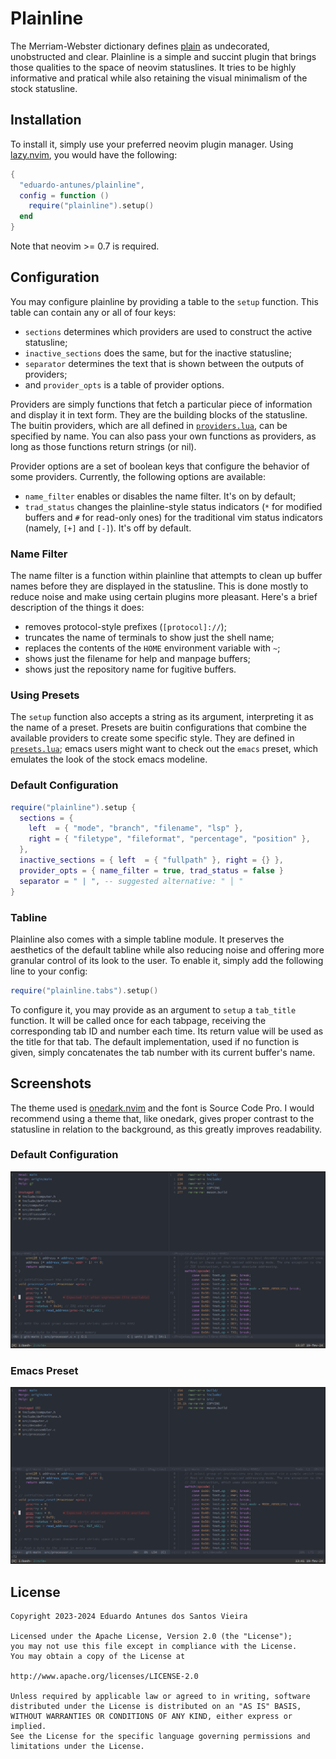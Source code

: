 # Plainline

The Merriam-Webster dictionary defines [plain](https://www.merriam-webster.com/dictionary/plain) as undecorated, unobstructed and clear.
Plainline is a simple and succint plugin that brings those qualities to the space of neovim statuslines. It tries to be highly informative
and pratical while also retaining the visual minimalism of the stock statusline.

## Installation

To install it, simply use your preferred neovim plugin manager. Using [lazy.nvim](https://github.com/folke/lazy.nvim), you would have the following:

```lua
{
  "eduardo-antunes/plainline",
  config = function ()
    require("plainline").setup()
  end
}
```

Note that neovim >= 0.7 is required.

## Configuration

You may configure plainline by providing a table to the `setup` function. This table can contain any or all of four keys:

- `sections` determines which providers are used to construct the active statusline;
- `inactive_sections` does the same, but for the inactive statusline;
- `separator` determines the text that is shown between the outputs of providers;
- and `provider_opts` is a table of provider options.

Providers are simply functions that fetch a particular piece of information and display it in text form. They are the building blocks of the statusline. The buitin
providers, which are all defined in [`providers.lua`](./lua/plainline/providers.lua), can be specified by name. You can also pass your own functions as providers,
as long as those functions return strings (or nil).

Provider options are a set of boolean keys that configure the behavior of some providers. Currently, the following options are available:

- `name_filter` enables or disables the name filter. It's on by default;
- `trad_status` changes the plainline-style status indicators (`*` for modified buffers and `#` for read-only ones) for the traditional vim status indicators (namely, `[+]` and `[-]`). It's off by default.

### Name Filter

The name filter is a function within plainline that attempts to clean up buffer names before they are displayed in the statusline. This is done mostly to reduce
noise and make using certain plugins more pleasant. Here's a brief description of the things it does:

- removes protocol-style prefixes (`[protocol]://`);
- truncates the name of terminals to show just the shell name;
- replaces the contents of the `HOME` environment variable with `~`;
- shows just the filename for help and manpage buffers;
- shows just the repository name for fugitive buffers.

### Using Presets

The `setup` function also accepts a string as its argument, interpreting it as the name of a preset. Presets are buitin configurations that combine the available
providers to create some specific style. They are defined in [`presets.lua`](./lua/plainline/presets.lua); emacs users might want to check out the `emacs` preset,
which emulates the look of the stock emacs modeline.

### Default Configuration

```lua
require("plainline").setup {
  sections = {
    left  = { "mode", "branch", "filename", "lsp" },
    right = { "filetype", "fileformat", "percentage", "position" },
  },
  inactive_sections = { left  = { "fullpath" }, right = {} },
  provider_opts = { name_filter = true, trad_status = false }
  separator = " | ", -- suggested alternative: " │ "
}
```

### Tabline

Plainline also comes with a simple tabline module. It preserves the aesthetics of the default tabline while also reducing noise and offering more granular
control of its look to the user. To enable it, simply add the following line to your config:

```lua
require("plainline.tabs").setup()
```

To configure it, you may provide as an argument to `setup` a `tab_title` function. It will be called once for each tabpage, receiving the corresponding tab ID
and number each time. Its return value will be used as the title for that tab. The default implementation, used if no function is given, simply concatenates
the tab number with its current buffer's name.

## Screenshots

The theme used is [onedark.nvim](https://github.com/navarasu/onedark.nvim) and the font is Source Code Pro. I would recommend using a theme that, like onedark, gives
proper contrast to the statusline in relation to the background, as this greatly improves readability.

### Default Configuration

![plainline-default](/static/plainline-default.png?raw=true "Default configuration")

### Emacs Preset

![plainline-emacs](/static/plainline-emacs.png?raw=true "Emacs preset")

## License

```
Copyright 2023-2024 Eduardo Antunes dos Santos Vieira

Licensed under the Apache License, Version 2.0 (the "License");
you may not use this file except in compliance with the License.
You may obtain a copy of the License at

http://www.apache.org/licenses/LICENSE-2.0

Unless required by applicable law or agreed to in writing, software
distributed under the License is distributed on an "AS IS" BASIS,
WITHOUT WARRANTIES OR CONDITIONS OF ANY KIND, either express or implied.
See the License for the specific language governing permissions and
limitations under the License.
```
